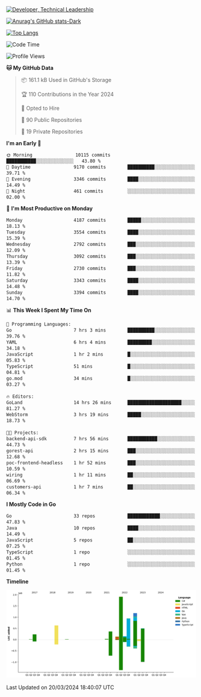 <div>
  <a href="https://www.linkedin.com/in/arielpineiro/" target="_blank" rel="nofollow noopener noreferrer">
    <img src="https://img.shields.io/badge/-LinkedIn-%230077B5?style=for-the-badge&logo=linkedin&logoColor=white" alt="Developer, Technical Leadership" title="Ariel Piñeiro">
  </a>
</div>

[![Anurag's GitHub stats-Dark](https://github-readme-stats.vercel.app/api?username=arielsrv&show_icons=true&theme=dark#gh-dark-mode-only)](https://github.com/anuraghazra/github-readme-stats#gh-dark-mode-only)

[![Top Langs](https://github-readme-stats.vercel.app/api/top-langs/?username=arielsrv&layout=compact&langs_count=10&theme=dark#gh-dark-mode-only)](https://github.com/anuraghazra/github-readme-stats&theme=dark#gh-dark-mode-only)

<!--START_SECTION:waka-->
![Code Time](http://img.shields.io/badge/Code%20Time-694%20hrs%2049%20mins-blue)

![Profile Views](http://img.shields.io/badge/Profile%20Views-2-blue)

**🐱 My GitHub Data** 

> 📦 161.1 kB Used in GitHub's Storage 
 > 
> 🏆 110 Contributions in the Year 2024
 > 
> 💼 Opted to Hire
 > 
> 📜 90 Public Repositories 
 > 
> 🔑 19 Private Repositories 
 > 
**I'm an Early 🐤** 

```text
🌞 Morning                10115 commits       ███████████░░░░░░░░░░░░░░   43.80 % 
🌆 Daytime                9170 commits        ██████████░░░░░░░░░░░░░░░   39.71 % 
🌃 Evening                3346 commits        ████░░░░░░░░░░░░░░░░░░░░░   14.49 % 
🌙 Night                  461 commits         ░░░░░░░░░░░░░░░░░░░░░░░░░   02.00 % 
```
📅 **I'm Most Productive on Monday** 

```text
Monday                   4187 commits        █████░░░░░░░░░░░░░░░░░░░░   18.13 % 
Tuesday                  3554 commits        ████░░░░░░░░░░░░░░░░░░░░░   15.39 % 
Wednesday                2792 commits        ███░░░░░░░░░░░░░░░░░░░░░░   12.09 % 
Thursday                 3092 commits        ███░░░░░░░░░░░░░░░░░░░░░░   13.39 % 
Friday                   2730 commits        ███░░░░░░░░░░░░░░░░░░░░░░   11.82 % 
Saturday                 3343 commits        ████░░░░░░░░░░░░░░░░░░░░░   14.48 % 
Sunday                   3394 commits        ████░░░░░░░░░░░░░░░░░░░░░   14.70 % 
```


📊 **This Week I Spent My Time On** 

```text
💬 Programming Languages: 
Go                       7 hrs 3 mins        ██████████░░░░░░░░░░░░░░░   39.76 % 
YAML                     6 hrs 4 mins        █████████░░░░░░░░░░░░░░░░   34.18 % 
JavaScript               1 hr 2 mins         █░░░░░░░░░░░░░░░░░░░░░░░░   05.83 % 
TypeScript               51 mins             █░░░░░░░░░░░░░░░░░░░░░░░░   04.81 % 
go.mod                   34 mins             █░░░░░░░░░░░░░░░░░░░░░░░░   03.27 % 

🔥 Editors: 
GoLand                   14 hrs 26 mins      ████████████████████░░░░░   81.27 % 
WebStorm                 3 hrs 19 mins       █████░░░░░░░░░░░░░░░░░░░░   18.73 % 

🐱‍💻 Projects: 
backend-api-sdk          7 hrs 56 mins       ███████████░░░░░░░░░░░░░░   44.73 % 
gorest-api               2 hrs 15 mins       ███░░░░░░░░░░░░░░░░░░░░░░   12.68 % 
poc-frontend-headless    1 hr 52 mins        ███░░░░░░░░░░░░░░░░░░░░░░   10.59 % 
wiring                   1 hr 11 mins        ██░░░░░░░░░░░░░░░░░░░░░░░   06.69 % 
customers-api            1 hr 7 mins         ██░░░░░░░░░░░░░░░░░░░░░░░   06.34 % 
```

**I Mostly Code in Go** 

```text
Go                       33 repos            ████████████░░░░░░░░░░░░░   47.83 % 
Java                     10 repos            ████░░░░░░░░░░░░░░░░░░░░░   14.49 % 
JavaScript               5 repos             ██░░░░░░░░░░░░░░░░░░░░░░░   07.25 % 
TypeScript               1 repo              ░░░░░░░░░░░░░░░░░░░░░░░░░   01.45 % 
Python                   1 repo              ░░░░░░░░░░░░░░░░░░░░░░░░░   01.45 % 
```



**Timeline**

![Lines of Code chart](https://raw.githubusercontent.com/arielsrv/arielsrv/main/assets/bar_graph.png)


 Last Updated on 20/03/2024 18:40:07 UTC
<!--END_SECTION:waka-->
